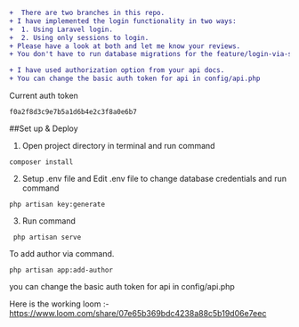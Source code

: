 ```diff
+  There are two branches in this repo.
+ I have implemented the login functionality in two ways:
+  1. Using Laravel login.
+  2. Using only sessions to login. 
+ Please have a look at both and let me know your reviews.
+ You don't have to run database migrations for the feature/login-via-session-directly branch.
```
```diff
+ I have used authorization option from your api docs.
+ You can change the basic auth token for api in config/api.php 
```
Current auth token 
```console
f0a2f8d3c9e7b5a1d6b4e2c3f8a0e6b7
```
##Set up & Deploy
1. Open project directory in terminal and run command 
```console
composer install
```
2. Setup .env file and Edit .env file to change database credentials and run command 
```console
php artisan key:generate
```
3. Run command
```console
 php artisan serve
```

To add author via command.
```console
php artisan app:add-author 
```
you can change the basic auth token for api in config/api.php 

Here is the working loom :-
https://www.loom.com/share/07e65b369bdc4238a88c5b19d06e7eec